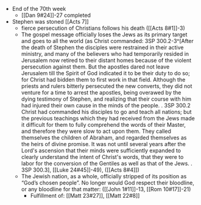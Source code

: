 - End of the 70th week 
	- [[Dan 9#24]]-27 completed 
- Stephen was stoned [[Acts 7]]
	- fierce persecution of Christians follows his death ([[Acts 8#1]]-3)
	- The gospel message officially loses the Jews as its primary target and goes to all the world (as Christ commanded: 3SP 300.2-3^[After the death of Stephen the disciples were restrained in their active ministry, and many of the believers who had temporarily resided in Jerusalem now retired to their distant homes because of the violent persecution against them. But the apostles dared not leave Jerusalem till the Spirit of God indicated it to be their duty to do so; for Christ had bidden them to first work in that field. Although the priests and rulers bitterly persecuted the new converts, they did not venture for a time to arrest the apostles, being overawed by the dying testimony of Stephen, and realizing that their course with him had injured their own cause in the minds of the people.  . 3SP 300.2 Christ had commanded his disciples to go and teach all nations; but the previous teachings  which they had received from the Jews made it difficult for them to fully comprehend the words of their Master, and therefore they were slow to act upon them. They called themselves the children of Abraham, and regarded themselves as the heirs of divine promise. It was not until several years after the Lord's ascension that their minds were sufficiently expanded to clearly understand the intent of Christ's words, that they were to labor for the conversion of the Gentiles as well as that of the Jews.  . 3SP 300.3], [[Luke 24#45]]-49), ([[Acts 8#4]])
	- The Jewish nation, as a whole, officially stripped of its position as “God’s chosen people”. No longer would God respect their bloodline, or any bloodline for that matter: ([[John 1#11]]-13, [[Rom 10#17]]-21) 
		- Fulfillment of: [[Matt 23#27]], [[Matt 22#8]]